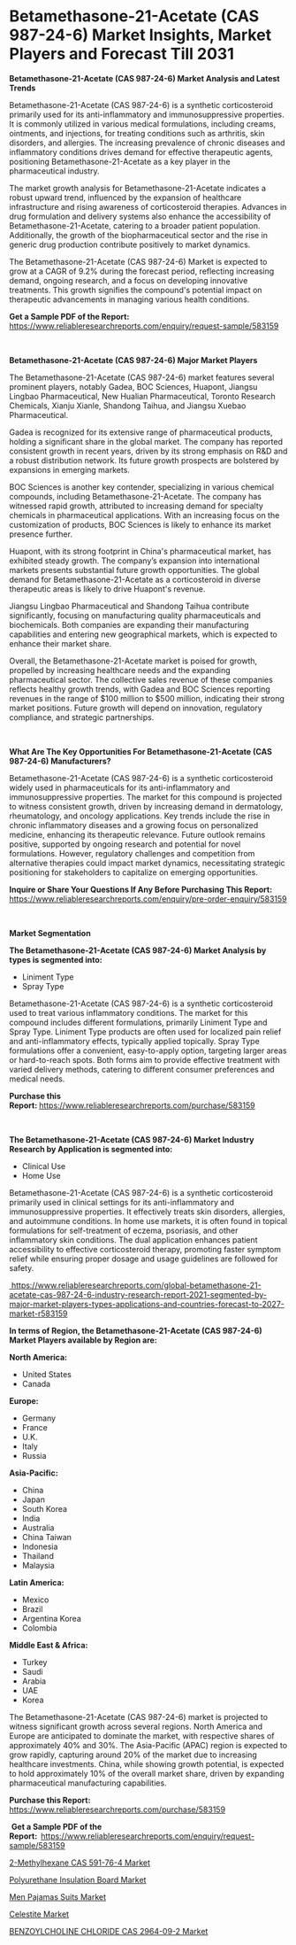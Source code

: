 <p><h1>Betamethasone-21-Acetate (CAS 987-24-6) Market Insights, Market Players and Forecast Till 2031</h1></p><p><strong>Betamethasone-21-Acetate (CAS 987-24-6) Market Analysis and Latest Trends</strong></p>
<p><p>Betamethasone-21-Acetate (CAS 987-24-6) is a synthetic corticosteroid primarily used for its anti-inflammatory and immunosuppressive properties. It is commonly utilized in various medical formulations, including creams, ointments, and injections, for treating conditions such as arthritis, skin disorders, and allergies. The increasing prevalence of chronic diseases and inflammatory conditions drives demand for effective therapeutic agents, positioning Betamethasone-21-Acetate as a key player in the pharmaceutical industry.</p><p>The market growth analysis for Betamethasone-21-Acetate indicates a robust upward trend, influenced by the expansion of healthcare infrastructure and rising awareness of corticosteroid therapies. Advances in drug formulation and delivery systems also enhance the accessibility of Betamethasone-21-Acetate, catering to a broader patient population. Additionally, the growth of the biopharmaceutical sector and the rise in generic drug production contribute positively to market dynamics.</p><p>The Betamethasone-21-Acetate (CAS 987-24-6) Market is expected to grow at a CAGR of 9.2% during the forecast period, reflecting increasing demand, ongoing research, and a focus on developing innovative treatments. This growth signifies the compound's potential impact on therapeutic advancements in managing various health conditions.</p></p>
<p><strong>Get a Sample PDF of the Report:&nbsp;</strong> <a href="https://www.reliableresearchreports.com/enquiry/request-sample/583159?utm_campaign=38&utm_medium=2&utm_source=Github&utm_content=ia&utm_term=28092024&utm_id=betamethasone-21-acetate-cas-987-24-6">https://www.reliableresearchreports.com/enquiry/request-sample/583159</a></p>
<p>&nbsp;</p>
<p><strong>Betamethasone-21-Acetate (CAS 987-24-6) Major Market Players</strong></p>
<p><p>The Betamethasone-21-Acetate (CAS 987-24-6) market features several prominent players, notably Gadea, BOC Sciences, Huapont, Jiangsu Lingbao Pharmaceutical, New Hualian Pharmaceutical, Toronto Research Chemicals, Xianju Xianle, Shandong Taihua, and Jiangsu Xuebao Pharmaceutical. </p><p>Gadea is recognized for its extensive range of pharmaceutical products, holding a significant share in the global market. The company has reported consistent growth in recent years, driven by its strong emphasis on R&D and a robust distribution network. Its future growth prospects are bolstered by expansions in emerging markets.</p><p>BOC Sciences is another key contender, specializing in various chemical compounds, including Betamethasone-21-Acetate. The company has witnessed rapid growth, attributed to increasing demand for specialty chemicals in pharmaceutical applications. With an increasing focus on the customization of products, BOC Sciences is likely to enhance its market presence further.</p><p>Huapont, with its strong footprint in China's pharmaceutical market, has exhibited steady growth. The company’s expansion into international markets presents substantial future growth opportunities. The global demand for Betamethasone-21-Acetate as a corticosteroid in diverse therapeutic areas is likely to drive Huapont's revenue.</p><p>Jiangsu Lingbao Pharmaceutical and Shandong Taihua contribute significantly, focusing on manufacturing quality pharmaceuticals and biochemicals. Both companies are expanding their manufacturing capabilities and entering new geographical markets, which is expected to enhance their market share.</p><p>Overall, the Betamethasone-21-Acetate market is poised for growth, propelled by increasing healthcare needs and the expanding pharmaceutical sector. The collective sales revenue of these companies reflects healthy growth trends, with Gadea and BOC Sciences reporting revenues in the range of $100 million to $500 million, indicating their strong market positions. Future growth will depend on innovation, regulatory compliance, and strategic partnerships.</p></p>
<p>&nbsp;</p>
<p><strong>What Are The Key Opportunities For Betamethasone-21-Acetate (CAS 987-24-6) Manufacturers?</strong></p>
<p><p>Betamethasone-21-Acetate (CAS 987-24-6) is a synthetic corticosteroid widely used in pharmaceuticals for its anti-inflammatory and immunosuppressive properties. The market for this compound is projected to witness consistent growth, driven by increasing demand in dermatology, rheumatology, and oncology applications. Key trends include the rise in chronic inflammatory diseases and a growing focus on personalized medicine, enhancing its therapeutic relevance. Future outlook remains positive, supported by ongoing research and potential for novel formulations. However, regulatory challenges and competition from alternative therapies could impact market dynamics, necessitating strategic positioning for stakeholders to capitalize on emerging opportunities.</p></p>
<p><strong>Inquire or Share Your Questions If Any Before Purchasing This Report:</strong> <a href="https://www.reliableresearchreports.com/enquiry/pre-order-enquiry/583159?utm_campaign=38&utm_medium=2&utm_source=Github&utm_content=ia&utm_term=28092024&utm_id=betamethasone-21-acetate-cas-987-24-6">https://www.reliableresearchreports.com/enquiry/pre-order-enquiry/583159</a></p>
<p>&nbsp;</p>
<p><strong>Market Segmentation</strong></p>
<p><strong>The Betamethasone-21-Acetate (CAS 987-24-6) Market Analysis by types is segmented into:</strong></p>
<p><ul><li>Liniment Type</li><li>Spray Type</li></ul></p>
<p><p>Betamethasone-21-Acetate (CAS 987-24-6) is a synthetic corticosteroid used to treat various inflammatory conditions. The market for this compound includes different formulations, primarily Liniment Type and Spray Type. Liniment Type products are often used for localized pain relief and anti-inflammatory effects, typically applied topically. Spray Type formulations offer a convenient, easy-to-apply option, targeting larger areas or hard-to-reach spots. Both forms aim to provide effective treatment with varied delivery methods, catering to different consumer preferences and medical needs.</p></p>
<p><strong>Purchase this Report:&nbsp;</strong><a href="https://www.reliableresearchreports.com/purchase/583159?utm_campaign=38&utm_medium=2&utm_source=Github&utm_content=ia&utm_term=28092024&utm_id=betamethasone-21-acetate-cas-987-24-6">https://www.reliableresearchreports.com/purchase/583159</a></p>
<p>&nbsp;</p>
<p><strong>The Betamethasone-21-Acetate (CAS 987-24-6) Market Industry Research by Application is segmented into:</strong></p>
<p><ul><li>Clinical Use</li><li>Home Use</li></ul></p>
<p><p>Betamethasone-21-Acetate (CAS 987-24-6) is a synthetic corticosteroid primarily used in clinical settings for its anti-inflammatory and immunosuppressive properties. It effectively treats skin disorders, allergies, and autoimmune conditions. In home use markets, it is often found in topical formulations for self-treatment of eczema, psoriasis, and other inflammatory skin conditions. The dual application enhances patient accessibility to effective corticosteroid therapy, promoting faster symptom relief while ensuring proper dosage and usage guidelines are followed for safety.</p></p>
<p><a href="https://www.reliableresearchreports.com/global-betamethasone-21-acetate-cas-987-24-6-industry-research-report-2021-segmented-by-major-market-players-types-applications-and-countries-forecast-to-2027-market-r583159?utm_campaign=38&utm_medium=2&utm_source=Github&utm_content=ia&utm_term=28092024&utm_id=betamethasone-21-acetate-cas-987-24-6">&nbsp;https://www.reliableresearchreports.com/global-betamethasone-21-acetate-cas-987-24-6-industry-research-report-2021-segmented-by-major-market-players-types-applications-and-countries-forecast-to-2027-market-r583159</a></p>
<p><strong>In terms of Region, the Betamethasone-21-Acetate (CAS 987-24-6) Market Players available by Region are:</strong></p>
<p>
    <p> <strong> North America: </strong>
        <ul>
            <li>United States</li>
            <li>Canada</li>
        </ul>
        </p> 
    <p> <strong> Europe: </strong>
        <ul>
            <li>Germany</li>
            <li>France</li>
            <li>U.K.</li>
            <li>Italy</li>
            <li>Russia</li>
        </ul>
        </p> 
    <p> <strong> Asia-Pacific: </strong>
        <ul>
            <li>China</li>
            <li>Japan</li>
            <li>South Korea</li>
            <li>India</li>
            <li>Australia</li>
            <li>China Taiwan</li>
            <li>Indonesia</li>
            <li>Thailand</li>
            <li>Malaysia</li>
        </ul>
        </p> 
    <p> <strong> Latin America: </strong>
        <ul>
            <li>Mexico</li>
            <li>Brazil</li>
            <li>Argentina Korea</li>
            <li>Colombia</li>
        </ul>
        </p> 
    <p> <strong> Middle East & Africa: </strong>
        <ul>
            <li>Turkey</li>
            <li>Saudi</li>
            <li>Arabia</li>
            <li>UAE</li>
            <li>Korea</li>
        </ul>
    </p>
    </p>
<p><p>The Betamethasone-21-Acetate (CAS 987-24-6) market is projected to witness significant growth across several regions. North America and Europe are anticipated to dominate the market, with respective shares of approximately 40% and 30%. The Asia-Pacific (APAC) region is expected to grow rapidly, capturing around 20% of the market due to increasing healthcare investments. China, while showing growth potential, is expected to hold approximately 10% of the overall market share, driven by expanding pharmaceutical manufacturing capabilities.</p></p>
<p><strong>Purchase this Report: </strong><a href="https://www.reliableresearchreports.com/purchase/583159?utm_campaign=38&utm_medium=2&utm_source=Github&utm_content=ia&utm_term=28092024&utm_id=betamethasone-21-acetate-cas-987-24-6">https://www.reliableresearchreports.com/purchase/583159</a></p>
<p>&nbsp;<strong>Get a Sample PDF of the Report:&nbsp;&nbsp;</strong><a href="https://www.reliableresearchreports.com/enquiry/request-sample/583159?utm_campaign=38&utm_medium=2&utm_source=Github&utm_content=ia&utm_term=28092024&utm_id=betamethasone-21-acetate-cas-987-24-6">https://www.reliableresearchreports.com/enquiry/request-sample/583159</a></p>
<p><strong></strong></p>
<p><p><a href="https://github.com/JamesCox407/Market-Research-Report-List-1/blob/main/2-methylhexane-cas-591-76-4-market.md?utm_campaign=38&utm_medium=2&utm_source=Github&utm_content=ia&utm_term=28092024&utm_id=betamethasone-21-acetate-cas-987-24-6">2-Methylhexane CAS 591-76-4 Market</a></p><p><a href="https://www.linkedin.com/pulse/what-current-future-prospects-polyurethane-insulation-board-z1ctf?utm_campaign=38&utm_medium=2&utm_source=Github&utm_content=ia&utm_term=28092024&utm_id=betamethasone-21-acetate-cas-987-24-6">Polyurethane Insulation Board Market</a></p><p><a href="https://issuu.com/reportprime-2/docs/men-pajamas-suits-market-size-2030._3dadd54096f26c?utm_campaign=38&utm_medium=2&utm_source=Github&utm_content=ia&utm_term=28092024&utm_id=betamethasone-21-acetate-cas-987-24-6">Men Pajamas Suits Market</a></p><p><a href="https://www.linkedin.com/pulse/celestite-market-outlook-complete-industry-analysis-2024-2031-fy4uf?utm_campaign=38&utm_medium=2&utm_source=Github&utm_content=ia&utm_term=28092024&utm_id=betamethasone-21-acetate-cas-987-24-6">Celestite Market</a></p><p><a href="https://github.com/RoseBoyd475/Market-Research-Report-List-1/blob/main/benzoylcholine-chloride-cas-2964-09-2-market.md?utm_campaign=38&utm_medium=2&utm_source=Github&utm_content=ia&utm_term=28092024&utm_id=betamethasone-21-acetate-cas-987-24-6">BENZOYLCHOLINE CHLORIDE CAS 2964-09-2 Market</a></p></p>
